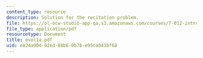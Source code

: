 ```yaml
---
content_type: resource
description: Solution for the recitation problem.
file: https://ol-ocw-studio-app-qa.s3.amazonaws.com/courses/7-012-introduction-to-biology-fall-2004/e824a90d92ed88b60b78e95ca041bf68_evol1a.pdf
file_type: application/pdf
resourcetype: Document
title: evol1a.pdf
uid: e824a90d-92ed-88b6-0b78-e95ca041bf68
---
```

